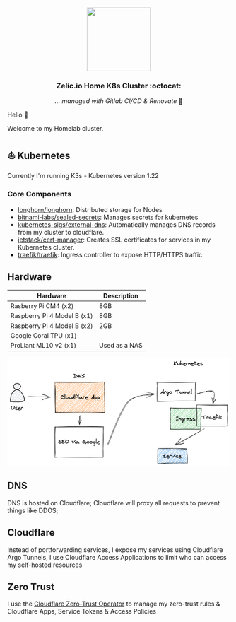# 

<div align="center">

<img src="https://camo.githubusercontent.com/5b298bf6b0596795602bd771c5bddbb963e83e0f/68747470733a2f2f692e696d6775722e636f6d2f7031527a586a512e706e67" align="center" width="144px" height="144px"/>

### Zelic.io Home K8s Cluster :octocat:

_... managed with Gitlab CI/CD & Renovate_ 🤖

</div>

Hello :wave:

Welcome to my Homelab cluster.

## ⛵ Kubernetes

Currently I'm running K3s - Kubernetes version 1.22

### Core Components

- [longhorn/longhorn](https://github.com/longhorn/longhorn): Distributed storage for Nodes
- [bitnami-labs/sealed-secrets](https://github.com/bitnami-labs/sealed-secrets): Manages secrets for kubernetes
- [kubernetes-sigs/external-dns](https://github.com/kubernetes-sigs/external-dns): Automatically manages DNS records from my cluster to cloudflare.
- [jetstack/cert-manager](https://cert-manager.io/docs/): Creates SSL certificates for services in my Kubernetes cluster.
- [traefik/traefik](https://github.com/traefik/traefik): Ingress controller to expose HTTP/HTTPS traffic.

## Hardware
| Hardware                      | Description           |
| ----------------------        | -----------           |
| Rasberry Pi CM4 (x2)          | 8GB                   |
| Raspberry Pi 4 Model B (x1)   | 8GB                   |
| Raspberry Pi 4 Model B (x2)   | 2GB                   |
| Google Coral TPU (x1)         |                       |
| ProLiant ML10 v2 (x1)         | Used as a NAS         |

![Architecture](./docs/img/architecture.excalidraw.png)

## DNS
DNS is hosted on Cloudflare; Cloudflare will proxy all requests to prevent things like DDOS;

## Cloudflare
Instead of portforwarding services, I expose my services using Cloudflare Argo Tunnels, I use Cloudflare Access Applications to limit who can access my self-hosted resources

## Zero Trust
I use the [Cloudflare Zero-Trust Operator](https://github.com/bojanzelic/cloudflare-zero-trust-operator) to manage my zero-trust rules & Cloudflare Apps, Service Tokens & Access Policies